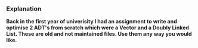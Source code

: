 ### Explanation

**Back in the first year of univerisity I had an assignment to write and optimise 2 ADT's from scratch which were a Vector and a Doubly Linked List. These are old and not maintained files. Use them any way you would like.**
